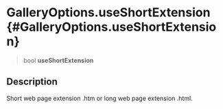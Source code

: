 GalleryOptions.useShortExtension {#GalleryOptions.useShortExtension}
================================

> bool **useShortExtension**

Description
-----------

Short web page extension .htm or long web page extension .html.
